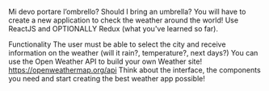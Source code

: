 Mi devo portare l’ombrello?
Should I bring an umbrella?
You will have to create a new application to check the weather around the world!
Use ReactJS and OPTIONALLY Redux (what you've learned so far).

Functionality
The user must be able to select the city and receive information on the weather (will it rain?, temperature?, next days?)
You can use the Open Weather API to build your own Weather site!
https://openweathermap.org/api
Think about the interface, the components you need and start creating the best weather app possible!
